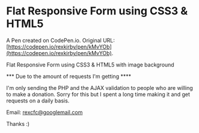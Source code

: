 # Flat Responsive Form using CSS3 & HTML5 

A Pen created on CodePen.io. Original URL: [https://codepen.io/rexkirby/pen/kMvYOb](https://codepen.io/rexkirby/pen/kMvYOb).

Flat Responsive Form using CSS3 & HTML5 with image background 

*** Due to the amount of requests I'm getting ****

I'm only sending the PHP and the AJAX validation to people who are willing to make a donation. Sorry for this but I spent a long time making it and get requests on a daily basis. 

Email: rexcfc@googlemail.com 

Thanks :)

